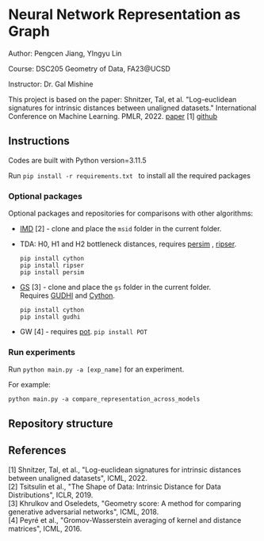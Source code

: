 # Neural Network Representation as Graph

Author: Pengcen Jiang, YIngyu Lin

Course: DSC205 Geometry of Data, FA23@UCSD 

Instructor: Dr. Gal Mishine

This project is based on the paper: Shnitzer, Tal, et al. "Log-euclidean signatures for intrinsic distances between unaligned datasets." International Conference on Machine Learning. PMLR, 2022. [paper](https://proceedings.mlr.press/v162/shnitzer22a.html) [1] [github](https://github.com/shnitzer/les-distance)

## Instructions

Codes are built with Python version=3.11.5

Run  `pip install -r requirements.txt ` to install all the required packages

### Optional packages

Optional packages and repositories for comparisons with other algorithms:

- [IMD](https://github.com/xgfs/imd) [2] - clone and place the `msid` folder in the current folder.

- TDA: H0, H1 and H2 bottleneck distances, requires [persim](https://pypi.org/project/persim/) , [ripser](https://pypi.org/project/ripser/).
  
  ```
  pip install cython
  pip install ripser
  pip install persim
  ```

- [GS](https://github.com/KhrulkovV/geometry-score) [3] - clone and place the `gs` folder in the current folder.  
  Requires [GUDHI](https://gudhi.inria.fr/python/latest/installation.html) and [Cython](https://pypi.org/project/Cython/).
  
  ```
  pip install cython
  pip install gudhi
  ```

- GW [4] - requires [pot](https://pythonot.github.io/auto_examples/plot_Intro_OT.html). `pip install POT`

### Run experiments

Run `python main.py -a [exp_name]` for an experiment. 

For example: 

```
python main.py -a compare_representation_across_models
```

## Repository structure

## References

[1] Shnitzer, Tal, et al., "Log-euclidean signatures for intrinsic distances between unaligned datasets", ICML, 2022. \
[2] Tsitsulin et al., "The Shape of Data: Intrinsic Distance for Data Distributions", ICLR, 2019.\
[3] Khrulkov and Oseledets, "Geometry score: A method for comparing generative adversarial networks", ICML, 2018.\
[4] Peyré et al., "Gromov-Wasserstein averaging of kernel and distance matrices", ICML, 2016.
